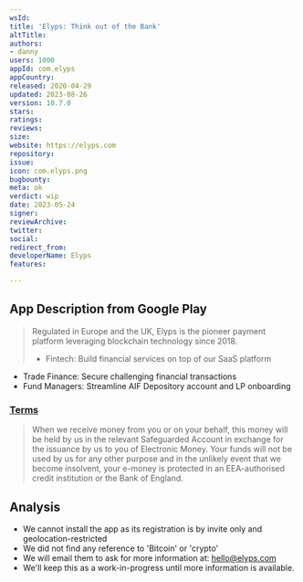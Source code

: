 ```yaml
---
wsId: 
title: 'Elyps: Think out of the Bank'
altTitle: 
authors:
- danny
users: 1000
appId: com.elyps
appCountry: 
released: 2020-04-29
updated: 2023-08-26
version: 10.7.0
stars: 
ratings: 
reviews: 
size: 
website: https://elyps.com
repository: 
issue: 
icon: com.elyps.png
bugbounty: 
meta: ok
verdict: wip
date: 2023-05-24
signer: 
reviewArchive: 
twitter: 
social: 
redirect_from: 
developerName: Elyps
features: 

---
```


## App Description from Google Play 

> Regulated in Europe and the UK, Elyps is the pioneer payment platform leveraging blockchain technology since 2018.
>
> - Fintech: Build financial services on top of our SaaS platform
- Trade Finance: Secure challenging financial transactions
- Fund Managers: Streamline AIF Depository account and LP onboarding

### [Terms](https://support.elyps.com/en/support/solutions/articles/80000824343-payrnet-limited-terms-and-conditions) 

> When we receive money from you or on your behalf, this money will be held by us in the relevant Safeguarded Account in exchange for the issuance by us to you of Electronic Money. Your funds will not be used by us for any other purpose and in the unlikely event that we become insolvent, your e-money is protected in an EEA-authorised credit institution or the Bank of England.

## Analysis 

- We cannot install the app as its registration is by invite only and geolocation-restricted
- We did not find any reference to 'Bitcoin' or 'crypto'  
- We will email them to ask for more information at: hello@elyps.com 
- We'll keep this as a work-in-progress until more information is available.



